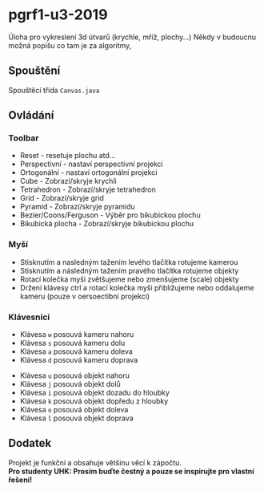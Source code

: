 # pgrf1-u3-2019

Úloha pro vykreslení 3d útvarů (krychle, mříž, plochy...) 
Někdy v budoucnu možná popíšu co tam je za algoritmy,

## Spouštění

Spouštěcí třída `Canvas.java`

## Ovládání

### Toolbar

* Reset 		- resetuje plochu atd...
* Perspectivní		- nastaví perspectivní projekci
* Ortogonální		- nastaví ortogonální projekci
* Cube			- Zobrazí/skryje krychli
* Tetrahedron		- Zobrazí/skryje tetrahedron
* Grid			- Zobrazí/skryje grid
* Pyramid		- Zobrazí/skryje pyramidu
* Bezier/Coons/Ferguson - Výběr pro bikubickou plochu
* Bikubická plocha	- Zobrazí/skryje bikubickou plochu

### Myší

* Stisknutím a nasledným tažením levého tlačítka rotujeme kamerou
* Stisknutím a následným tažením pravého tlačítka rotujeme objekty
* Rotací kolečka myši zvětšujeme nebo zmenšujeme (scale) objekty
* Držení klávesy ctrl a rotací kolečka myši přibližujeme nebo oddalujeme kameru (pouze v oersoectibní projekci)

### Klávesnicí

* Klávesa `w` posouvá kameru nahoru
* Klávesa `s` posouvá kameru dolu
* Klávesa `a` posouvá kameru doleva
* Klávesa `d` posouvá kameru doprava
- Klávesa `u` posouvá objekt nahoru
- Klávesa `j` posouvá objekt dolů
- Klávesa `i` posouvá objekt dozadu do hloubky
- Klávesa `k` posouvá objekt dopředu z hloubky
- Klávesa `o` posouvá objekt doleva
- Klávesa `l` posouvá objekt doprava



## Dodatek
Projekt je funkční a obsahuje většinu věcí k zápočtu.  
**Pro studenty UHK: Prosím buďte čestný a pouze se inspirujte pro vlastní řešení!**

